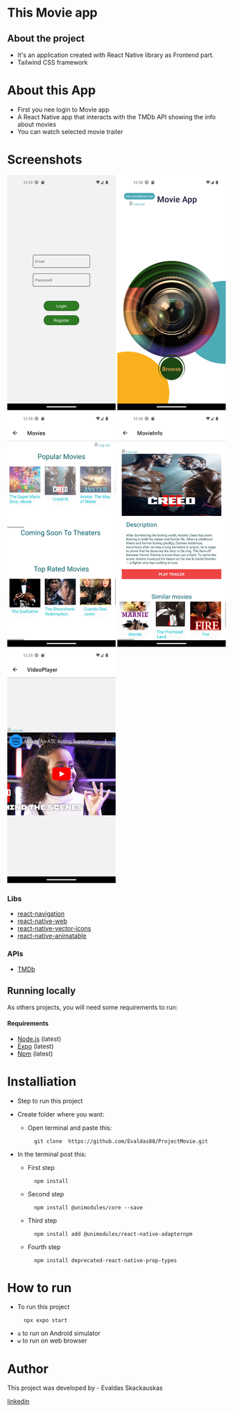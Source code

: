 # This Movie app 

## About the project

* It's an application created with  React Native library as Frontend part.
* Tailwind CSS framework
 

# About this App 

* First you nee login to Movie app
* A React Native app that interacts with the TMDb API showing the info about movies
* You can watch selected movie trailer

# Screenshots
<p float="left">
    <img src="assets\images\2.png" width="250">     
    <img src="assets\images\1.png" width="250" > 
    <img src="assets\images\3.png" width="250" >     
    <img src="assets\images\5.png" width="250" >     
    <img src="assets\images\4.png" width="250" >     

</p> 

### Libs

- [react-navigation](https://reactnavigation.org/docs/getting-startedS/)
- [react-native-web](https://github.com/react-native-webview/react-native-webview)
- [react-native-vector-icons](https://www.npmjs.com/package/react-native-vector-icons)
- [react-native-animatable](https://www.npmjs.com/package/react-native-animatable)

### APIs

- [TMDb](https://developers.themoviedb.org/3/getting-started/introduction)

## Running locally

As others projects, you will need some requirements to run:

#### Requirements

- [Node.js](https://nodejs.org/) (latest)
- [Expo](https://expo.io/) (latest)
- [Npm](https://www.npmjs.com/package/latest-version) (latest)
# Installiation

* Step to run this project
  
* Create folder where you want:

    * Open terminal and paste this:

            git clone  https://github.com/Evaldas88/ProjectMovie.git

* In the terminal post this: 

    * First step
    
            npm install
    * Second step
            
            npm install @unimodules/core --save
    * Third step
    
            npm install add @unimodules/react-native-adapternpm 
    * Fourth step
    
            npm install deprecated-react-native-prop-types
        
# How to run

* To run this project

        npx expo start
- `a` to run on Android simulator
- `w` to run on web browser
# Author

This project was developed by  - Evaldas Skackauskas 

<a href="https://www.linkedin.com/in/evaldas-skackauskas/">linkedin</a>

